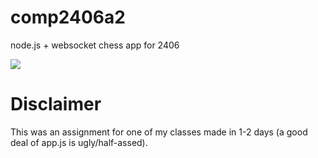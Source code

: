 # comp2406a2
node.js + websocket chess app for 2406

![](https://raw.githubusercontent.com/qubard/comp2406a2/master/screenshot.png)

# Disclaimer

This was an assignment for one of my classes made in 1-2 days (a good deal of app.js is ugly/half-assed).
